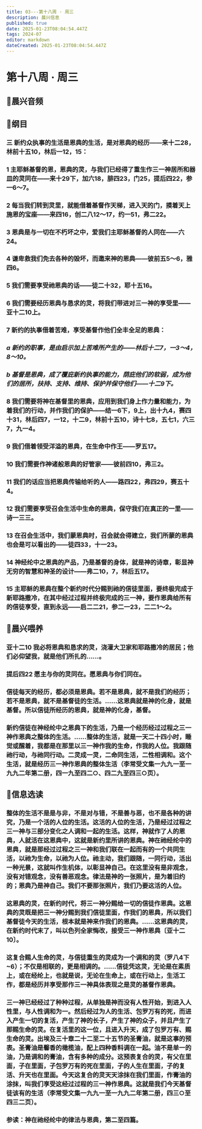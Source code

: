 ```yaml
---
title: 03---第十八周 · 周三
description: 晨兴信息
published: true
date: 2025-01-23T08:04:54.447Z
tags: 2024-07
editor: markdown
dateCreated: 2025-01-23T08:04:54.447Z
---
```


# 第十八周 · 周三
## 🎵晨兴音频

## 📖纲目

### 三	新约众执事的生活是恩典的生活，是对恩典的经历——来十二28，林前十五10，林后一12，15：

### 1	主耶稣基督的恩，恩典的灵，与我们已经得了重生作三一神居所和器皿的灵同在——来十29下，加六18，腓四23，门25，提后四22，参一6～7。

### 2	每当我们转到灵里，就能借着基督作天梯，进入天的门，摸着天上施恩的宝座——来四16，创二八12～17，约一51，弗二22。

### 3	恩典是与一切在不朽坏之中，爱我们主耶稣基督的人同在——六24。

### 4	谦卑救我们免去各种的毁坏，而邀来神的恩典——彼前五5～6，雅四6。

### 5	我们需要享受祂恩典的话——徒二十32，耶十五16。

### 6	我们需要经历恩典与恳求的灵，将我们带进对三一神的享受里——亚十二10上。

### 7	新约的执事借着苦难，享受基督作他们全丰全足的恩典：

### *a	新约的职事，是由启示加上苦难所产生的——林后十二7，一3～4，8～10。*

### *b	基督是恩典，成了覆庇新约执事的能力，荫庇他们的软弱，成为他们的居所，扶持、支持、维持、保护并保守他们——十二9下。*

### 8	我们需要将神在基督里的恩典，应用到我们身上作力量和能力，为着我们的行动，并作我们的保护——结一6下，9上，出十九4，赛四十31，林后四7，一12，十二9，林前十五10，诗十七8，五七1，六三7，九一4。

### 9	我们借着领受洋溢的恩典，在生命中作王——罗五17。

### 10	我们需要作神诸般恩典的好管家——彼前四10，弗三2。

### 11	我们的话应当把恩典传输给听的人——路四22，弗四29，赛五十4。

### 12	我们需要享受召会生活中生命的恩典，保守我们在真正的一里——诗一三三。

### 13	在召会生活中，我们蒙恩典时，召会就会得建立，我们所蒙的恩典也会是可以看出的——徒四33，十一23。

### 14	神经纶中之恩典的产品，乃是基督的身体，就是神的诗章，彰显神无穷的智慧和神圣的设计——弗二10，7，林后五17。

### 15	主耶稣的恩典在整个新约时代分赐到祂的信徒里面，要终极完成于新耶路撒冷，在其中经过过程并终极完成的三一神，要作恩典给所有的信徒享受，直到永远——启二二21，参二一23，二二1～2。

## 📖晨兴喂养

### **亚十二10**    **我必将恩典和恳求的灵，浇灌大卫家和耶路撒冷的居民；他们必仰望我，就是他们所扎的……。**

### **提后四22**    **愿主与你的灵同在。愿恩典与你们同在。**

### 信徒每天的经历，都必须是恩典。若不是恩典，就不是我们的经历；若不是恩典，就不是基督徒的生活。……这恩典就是神的化身，就是基督。所以信徒所经历的恩典，就是神的化身，基督。

### 新约信徒在神经纶中之恩典下的生活，乃是一个经历经过过程之三一神作恩典之整体的生活。……整体的生活，就是一天二十四小时，睡觉或醒着，我都是在那里以三一神作我的生命，作我的人位。我跟随祂行动，与祂同行动。二灵成一灵，二命同生活，二性相调和。这个生活，就是经历三一神作恩典的整体生活（李常受文集一九九一至一九九二年第二册，四一九至四二○、四二九至四三○页）。

## 📖信息选读

### 整体的生活不是是与非，不是对与错，不是善与恶，也不是各种的讲究，乃是一个活的人位的生活。这活的人位的生活，乃是经过过程之三一神与三部分变化之人调和一起的生活。这样，神就作了人的恩典，人就活在这恩典中，这就是新约里所讲的恩典。神在祂经纶中的恩典，就是那经过过程之三一神和我们联在一起而有的一个共同生活，以祂为生命，以祂为人位。祂主动，我们跟随，一同行动，活出一种光景，这就叫作生机体，以彰显神自己。在这里没有是非观念，没有对错观念，没有善恶观念。律法是神的一张照片，是为着旧约的；恩典乃是神自己。我们不要那张照片，我们乃要这活的人位。

### 这恩典的灵，在新约时代，将三一神分赐给一切的信徒作恩典。这恩典的灵既是把三一神分赐到我们信徒里面，作我们的恩典，所以我们基督徒今天的生活，根本就是神来作我们的恩典。……这恩典的灵，在新约时代末了，叫以色列全家悔改，接受三一神作恩典〔亚十二10〕。

### 这复合赐人生命的灵，与信徒重生的灵成为一个调和的灵（罗八4下~6）；不仅是相联的，更是相调的。……信徒凭这灵，无论是在素质上，或在经纶上，也就是说，无论在生命上，或在行动上，生活工作，都是经历并享受那作三一神具体表现之是灵的基督作恩典。

### 三一神已经经过了种种过程，从单独是神而没有人性开始，到进入人性里，与人性调和为一。然后经过为人的生活、包罗万有的死，而进入产生一切的复活，产生了神的长子，产生了神的众子，并且产生了那赐生命的灵。在复活里的这一位，且进入升天，成了包罗万有、赐生命的灵。出埃及三十章二十二至二十五节的圣膏油，就是这事的预表。圣膏油是馨香的橄榄油，配上四种香料调在一起。油不是单一的油，乃是调和的膏油，含有多种的成分。这预表复合的灵，有父在里面，子在里面，子包罗万有的死在里面，子的人生在里面，子的复活、升天也在里面。今天这复合的灵天天涂抹在我们里面，作膏油的涂抹，叫我们享受这经过过程的三一神作恩典。这就是我们今天基督徒该有的生活（李常受文集一九九一至一九九二年第二册，四三○至四三二页）。

### 参读：神在祂经纶中的律法与恩典，第二至四篇。
<!-- Google tag (gtag.js) -->
<script async src="https://www.googletagmanager.com/gtag/js?id=G-1P8709Z16T"></script>
<script>
  window.dataLayer = window.dataLayer || [];
  function gtag(){dataLayer.push(arguments);}
  gtag('js', new Date());

  gtag('config', 'G-1P8709Z16T');
</script>